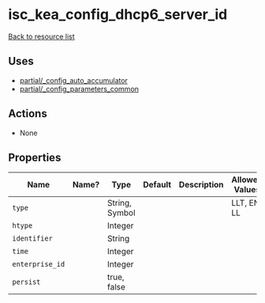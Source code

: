 # isc_kea_config_dhcp6_server_id

[Back to resource list](../README.md#resources)

## Uses

- [partial/_config_auto_accumulator](partial/isc_kea__config_auto_accumulator.md)
- [partial/_config_parameters_common](partial/isc_kea__config_parameters_common.md)

## Actions

- None

## Properties

| Name            | Name? | Type           | Default | Description | Allowed Values |
| --------------- | ----- | -------------- | ------- | ----------- | -------------- |
| `type`          |       | String, Symbol |         |             | LLT, EN, LL    |
| `htype`         |       | Integer        |         |             |                |
| `identifier`    |       | String         |         |             |                |
| `time`          |       | Integer        |         |             |                |
| `enterprise_id` |       | Integer        |         |             |                |
| `persist`       |       | true, false    |         |             |                |
